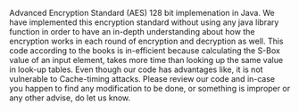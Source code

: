 Advanced Encryption Standard (AES) 128 bit implemenation in Java. We have implemented this encryption standard without using any java library function in order to have an in-depth understanding about how the encryption works in each round of encryption and decryption as well.
This code according to the books is in-efficient because calculating the S-Box value of an input element, takes more time than looking up the same value in look-up tables. Even though our code has advantages like, it is not vulnerable to Cache-timing attacks.
Please review our code and in-case you happen to find any modification to be done, or something is improper or any other advise, do let us know.
